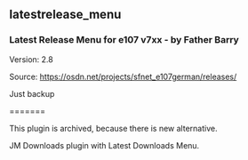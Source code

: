 ## latestrelease_menu
### Latest Release Menu for e107 v7xx - by Father Barry

Version: 2.8

Source: https://osdn.net/projects/sfnet_e107german/releases/

Just backup
 
=======

This plugin is archived, because there is new alternative.  

JM Downloads plugin with Latest Downloads Menu.
